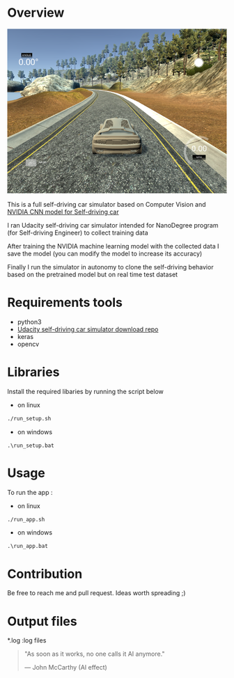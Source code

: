 # Overview

![img](.\outro\sim.png)

This is a full self-driving car simulator based on Computer Vision and [NVIDIA CNN model for Self-driving car](https://github.com/afondiel/full-self-driving-car-simulation/tree/main/doc)

I ran Udacity self-driving car simulator intended for NanoDegree program (for Self-driving Engineer) to collect training data

After training the NVIDIA machine learning model with the collected data I save the model (you can modify the model to increase its accuracy)

Finally I run the simulator in autonomy to clone the self-driving behavior based on the pretrained model but on real time test dataset  

# Requirements tools

- python3
- [Udacity self-driving car simulator download repo](https://github.com/udacity/self-driving-car-sim)
- keras
- opencv
# Libraries

Install the required libaries by running the script below 
- on linux
```bash
./run_setup.sh
```
- on windows
```batch
.\run_setup.bat
```
# Usage 

To run the app :
- on linux 

```bash
./run_app.sh
```
- on windows 
```batch
.\run_app.bat
```

# Contribution 
Be free to reach me and pull request. Ideas worth spreading ;) 
# Output files

*.log :log files

> "As soon as it works, no one calls it AI anymore." 
>
> — John McCarthy (AI effect)